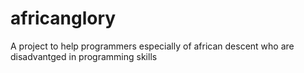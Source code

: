 # africanglory
A project to help programmers especially of african descent who are disadvantged in programming skills
